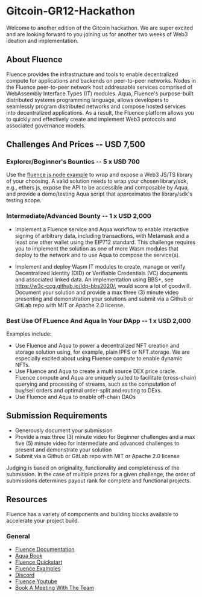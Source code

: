 # Gitcoin-GR12-Hackathon

Welcome to another edition of the Gitcoin hackathon. We are super excited and are looking forward to you joining us for another two weeks of Web3 ideation and implementation.

## About Fluence

Fluence provides the infrastructure and tools to enable decentralized compute for applications and backends on peer-to-peer networks. Nodes in the Fluence peer-to-peer network host addressable services comprised of WebAssembly Interface Types (IT) modules. Aqua, Fluence's purpose-built distributed systems programming language, allows developers to seamlessly program distributed networks and compose hosted services into decentralized applications. As a result, the Fluence platform allows you to quickly and effectively create and implement Web3 protocols and associated governance models.

## Challenges And Prices -- USD 7,500

### Explorer/Beginner's Bounties -- 5 x USD 700

Use the [fluence js node example](https://github.com/fluencelabs/examples/tree/main/fluence-js-examples/node-example) to wrap and expose a Web3 JS/TS library of your choosing. A valid solution needs to wrap your chosen library/sdk, e.g., ethers js, expose the API to be accessible and composable by Aqua, and provide a demo/testing Aqua script that approximates the library/sdk's testing scope.

### Intermediate/Advanced Bounty -- 1 x USD 2,000

* Implement a Fluence service and Aqua workflow to enable interactive signing of arbitrary data, including transactions, with Metamask and a least one other wallet using the EIP712 standard. This challenge requires you to implement the solution as one of more Wasm modules that deploy to the network and to use Aqua to compose the service(s).

* Implement and deploy Wasm IT modules to create, manage or verify Decentralized Identity (DID) or Verifiable Credentials (VC) documents and associated linked data. An implementation using BBS+, see https://w3c-ccg.github.io/ldp-bbs2020/, would score a lot of goodwill. Document your solution and provide a max three (3) minute video presenting and demonstration your solutions and submit via a Github or GitLab repo with MIT or Apache 2.0 license.

### Best Use Of FLuence And Aqua In Your DApp -- 1 x USD 2,000

Examples include:

* Use Fluence and Aqua to power a decentralized NFT creation and storage solution using, for example, plain IPFS or NFT.storage. We are especially excited about using Fluence compute to enable dynamic NFTs.
* Use Fluence and Aqua to create a multi source DEX price oracle. Fluence compute and Aqua are uniquely suited to facilitate (cross-chain) querying and processing of streams, such as the computation of buy/sell orders and optimal order-split and routing to DExs.
* Use Fluence and Aqua to enable off-chain DAOs

## Submission Requirements

* Generously document your submission
* Provide a max three (3) minute video for Beginner challenges and a max five (5) minute video for intermediate and advanced challenges to present and demonstrate your solution
* Submit via a Github or GitLab repo with MIT or Apache 2.0 license

Judging is based on originality, functionality and completeness of the submission. In the case of multiple prizes for a given challenge, the order of submissions determines payout rank for complete and functional projects.

## Resources

Fluence has a variety of components and building blocks available to accelerate your project build.

### General

* [Fluence Documentation](https://doc.fluence.dev/docs/)
* [Aqua Book](https://doc.fluence.dev/aqua-book/)
* [Fluence Quickstart](https://github.com/fluencelabs/examples/tree/main/quickstart)
* [Fluence Examples](https://github.com/fluencelabs/examples)
* [Discord](https://fluence.chat)
* [Fluence Youtube](https://www.youtube.com/channel/UC3b5eFyKRFlEMwSJ1BTjpbw)
* [Book A Meeting With The Team](https://calendly.com/fluencehack/)
